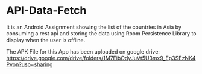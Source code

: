 # API-Data-Fetch
It is an Android Assignment showing the list of the countries in Asia by consuming a rest api and storing the data using Room Persistence Library to display when the user is offline.

The APK File for this App has been uploaded on google drive:
https://drive.google.com/drive/folders/1M7FibOdyJuVt5U3mx9_Ep3SEzNK4Pvon?usp=sharing
